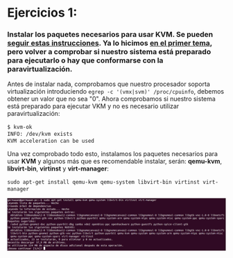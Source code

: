 # Ejercicios 1:
### Instalar los paquetes necesarios para usar KVM. Se pueden [seguir estas instrucciones](https://wiki.debian.org/KVM#Installation). Ya lo hicimos [en el primer tema](http://jj.github.io/IV/documentos/temas/Intro_concepto_y_soporte_fisico), pero volver a comprobar si nuestro sistema está preparado para ejecutarlo o hay que conformarse con la paravirtualización.

Antes de instalar nada, comprobamos que nuestro procesador soporta virtualización introduciendo `egrep -c '(vmx|svm)' /proc/cpuinfo`, debemos obtener un valor que no sea "0". Ahora comprobamos si nuestro sistema está preparado para ejecutar VKM y no es necesario utilizar paravirtualización:

```
$ kvm-ok
INFO: /dev/kvm exists
KVM acceleration can be used
```

Una vez comprobado todo esto, instalamos los paquetes necesarios para usar **KVM** y algunos más que es recomendable instalar, serán: **qemu-kvm**, **libvirt-bin**, **virtinst** y **virt-manager**:

```
sudo apt-get install qemu-kvm qemu-system libvirt-bin virtinst virt-manager
```

![eje01_img01](imagenes/eje01_img01.png)
